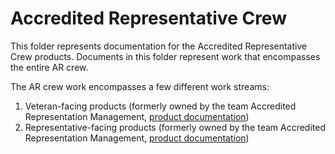 # Accredited Representative Crew

This folder represents documentation for the Accredited Representative Crew products. Documents in this folder represent work that encompasses the entire AR crew.

The AR crew work encompasses a few different work streams:
1. Veteran-facing products (formerly owned by the team Accredited Representation Management, [product documentation](https://github.com/department-of-veterans-affairs/va.gov-team/tree/master/products/accredited-representation-management))
2. Representative-facing products (formerly owned by the team Accredited Representation Management, [product documentation](https://github.com/department-of-veterans-affairs/va.gov-team/tree/master/products/accredited-representative-facing))
